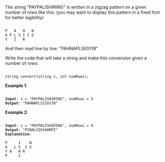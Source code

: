 The string "PAYPALISHIRING" is written in a zigzag pattern on a given number of
rows like this: (you may want to display this pattern in a fixed font for
better legibility)

<pre><code>
P   A   H   N
A P L S I I G
Y   I   R
</code></pre>

And then read line by line: "PAHNAPLSIIGYIR"

Write the code that will take a string and make this conversion given a number
of rows:

<pre><code>
string convert(string s, int numRows);
</code></pre>

**Example 1**:

<pre><code>
<b>Input</b>: s = "PAYPALISHIRING", numRows = 3
<b>Output</b>: "PAHNAPLSIIGYIR"
</code></pre>

**Example 2**:

<pre><code>
<b>Input</b>: s = "PAYPALISHIRING", numRows = 4
<b>Output</b>: "PINALSIGYAHRPI"
<b>Explanation</b>:

P     I    N
A   L S  I G
Y A   H R
P     I
</code></pre>
